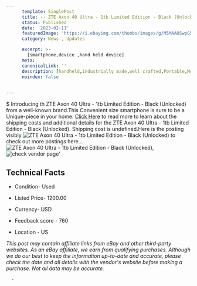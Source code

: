 ```yaml
---
      template: SinglePost
      title: -- ZTE Axon 40 Ultra - 1tb Limited Edition - Black (Unlocked)
      status: Published
      date: '2023-02-11'
      featuredImage: 'https://i.ebayimg.com/thumbs/images/g/M5MAAOSwpG5jyaWH/s-l225.jpg'
      category: News , Updates

      excerpt: >-
        [smartphone,device ,hand held device]
      meta:
      canonicalLink: ''
      description: [handheld,industrially made,well crafted,Portable,Mobile,Compact,Convenient,Lightweight,Maneuverable,Man-portable,Miniature,Carriable,Hand-held,Light,Holdable,Transportable,Mobile device,Pocket-sized,On-the-go,Wireless,Cordless,Compact size,Convenient size, smartphone,device ,hand held device]
      noindex: false
      

---
```

$
      Introducing th ZTE Axon 40 Ultra - 1tb Limited Edition - Black (Unlocked) from a well-known brand.This Convenient size smartphone is sure to be a Unique-piece in your home. [Click Here](https://www.ebay.com/itm/165895479060?hash=item26a0241f14%3Ag%3AM5MAAOSwpG5jyaWH&mkevt=1&mkcid=1&mkrid=711-53200-19255-0&campid=%253CePNCampaignId%253E&customid=%253CreferenceId%253E&toolid=10049) to read more to learn about the shipping costs and additional details for the ZTE Axon 40 Ultra - 1tb Limited Edition - Black (Unlocked). Shipping cost is undefined.Here is the posting visibly ![ZTE Axon 40 Ultra - 1tb Limited Edition - Black (Unlocked)](https://i.ebayimg.com/thumbs/images/g/M5MAAOSwpG5jyaWH/s-l225.jpg) to check out more postings here... ![ZTE Axon 40 Ultra - 1tb Limited Edition - Black (Unlocked)](https://i.ebayimg.com/images/g/M5MAAOSwpG5jyaWH/s-l1600.jpg), ![check vendor page](https://origin-galleryplus.ebayimg.com/ws/web/165895479060_2_0_1/225x225.jpg,https://origin-galleryplus.ebayimg.com/ws/web/165895479060_3_0_1/225x225.jpg,https://origin-galleryplus.ebayimg.com/ws/web/165895479060_4_0_1/225x225.jpg,https://origin-galleryplus.ebayimg.com/ws/web/165895479060_5_0_1/225x225.jpg,https://origin-galleryplus.ebayimg.com/ws/web/165895479060_6_0_1/225x225.jpg,https://origin-galleryplus.ebayimg.com/ws/web/165895479060_7_0_1/225x225.jpg,https://origin-galleryplus.ebayimg.com/ws/web/165895479060_8_0_1/225x225.jpg,https://origin-galleryplus.ebayimg.com/ws/web/165895479060_9_0_1/225x225.jpg,https://origin-galleryplus.ebayimg.com/ws/web/165895479060_10_0_1/225x225.jpg)'

      

 ## Technical Facts 



     
      

 - Condition- Used 


      

 - Listed Price- 1200.00 


      

 - Currency- USD 


      

 - Feedback score - 760 


      

 - Location - US 


      
      

 *_This post may contain affiliate links from eBay and other third-party websites. As an eBay affiliate, we earn from qualifying purchases. Although we do our best to keep the information up-to-date and accurate, please check the date and all details with the vendor's website before making a purchase. Not all data may be accurate._*




      -
